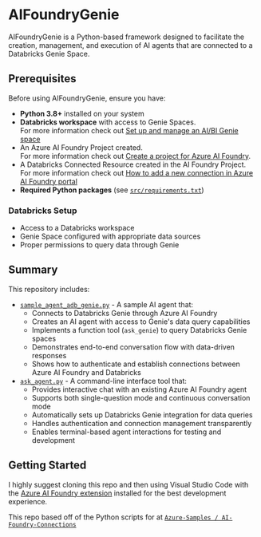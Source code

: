 # AIFoundryGenie

AIFoundryGenie is a Python-based framework designed to facilitate the creation, management, and execution of AI agents that are connected to a Databricks Genie Space. 

## Prerequisites

Before using AIFoundryGenie, ensure you have:

- **Python 3.8+** installed on your system
- **Databricks workspace** with access to Genie Spaces.  <BR>For more information check out [Set up and manage an AI/BI Genie space](https://learn.microsoft.com/en-us/azure/databricks/genie/set-up)
- An Azure AI Foundry Project created.  <BR>For more information check out [Create a project for Azure AI Foundry](https://learn.microsoft.com/en-us/azure/ai-foundry/how-to/create-projects?tabs=ai-foundry&pivots=fdp-project).
- A Databricks Connected Resource created in the AI Foundry Project.  <BR>For more information check out [How to add a new connection in Azure AI Foundry portal](https://learn.microsoft.com/en-us/azure/ai-foundry/how-to/connections-add?pivots=fdp-project)
- **Required Python packages** (see [`src/requirements.txt`](src/requirements.txt))

### Databricks Setup
- Access to a Databricks workspace
- Genie Space configured with appropriate data sources
- Proper permissions to query data through Genie

## Summary

This repository includes:
- [`sample_agent_adb_genie.py`](src/sample_agent_adb_genie.py) - A sample AI agent that:
  - Connects to Databricks Genie through Azure AI Foundry
  - Creates an AI agent with access to Genie's data query capabilities
  - Implements a function tool (`ask_genie`) to query Databricks Genie spaces
  - Demonstrates end-to-end conversation flow with data-driven responses
  - Shows how to authenticate and establish connections between Azure AI Foundry and Databricks
- [`ask_agent.py`](src/ask_agent.py) - A command-line interface tool that:
  - Provides interactive chat with an existing Azure AI Foundry agent
  - Supports both single-question mode and continuous conversation mode
  - Automatically sets up Databricks Genie integration for data queries
  - Handles authentication and connection management transparently
  - Enables terminal-based agent interactions for testing and development

## Getting Started

I highly suggest cloning this repo and then using Visual Studio Code with the [Azure AI Foundry extension](https://learn.microsoft.com/en-us/azure/ai-foundry/how-to/develop/get-started-projects-vs-code) installed for the best development experience.

This repo based off of the Python scripts for at [`Azure-Samples /
AI-Foundry-Connections`](https://github.com/Azure-Samples/AI-Foundry-Connections/tree/main)


